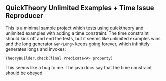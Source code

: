 ## QuickTheory Unlimited Examples + Time Issue Reproducer

This is a minimal sample project which tests using quicktheory and unlimited examples with adding a time constraint.
The time constraint should kick off and end the tests, but it seems like unlimited examples wins and the long generator `Gen<Long>` keeps going forever,
which infinitely generates longs and invokes:

```
TheoryBuilder.check(final Predicate<A> property)
```

This seems like a bug to me. The java docs say that the time constraint should be obeyed.